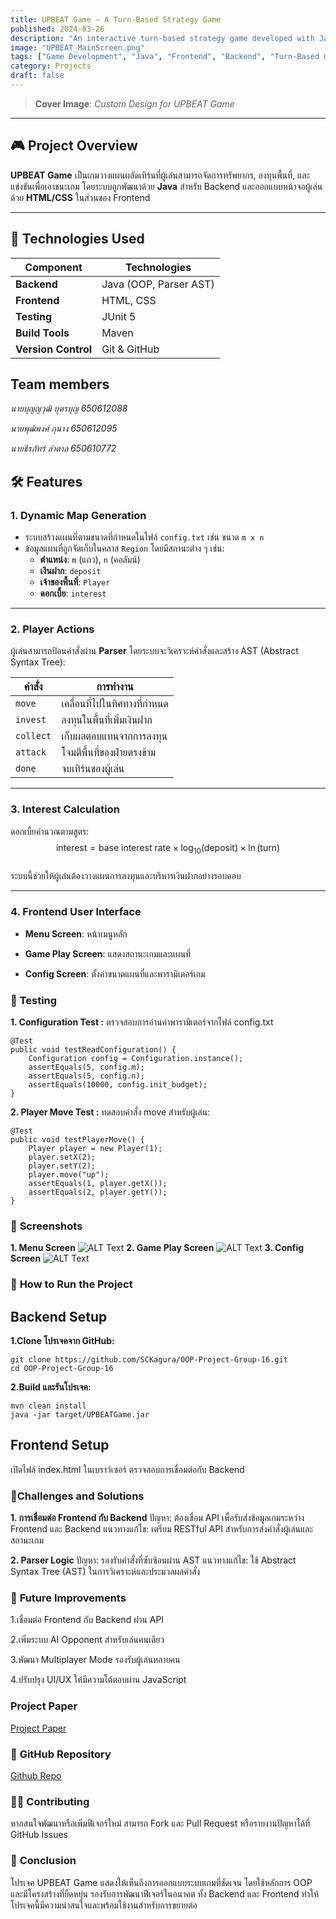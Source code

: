 ```yaml
---
title: UPBEAT Game – A Turn-Based Strategy Game
published: 2024-03-26
description: "An interactive turn-based strategy game developed with Java backend and HTML/CSS frontend design."
image: "UPBEAT_MainScreen.png"
tags: ["Game Development", "Java", "Frontend", "Backend", "Turn-Based Game"]
category: Projects
draft: false
---
```


> **Cover Image**: *Custom Design for UPBEAT Game*

---

## 🎮 **Project Overview**

**UPBEAT Game** เป็นเกมวางแผนผลัดเทิร์นที่ผู้เล่นสามารถจัดการทรัพยากร, ลงทุนพื้นที่, และแข่งขันเพื่อเอาชนะเกม โดยระบบถูกพัฒนาด้วย **Java** สำหรับ Backend และออกแบบหน้าจอผู้เล่นด้วย **HTML/CSS** ในส่วนของ Frontend  

---

## 🔧 **Technologies Used**

| Component             | Technologies                   |
|-----------------------|--------------------------------|
| **Backend**           | Java (OOP, Parser AST)         |
| **Frontend**          | HTML, CSS                      |
| **Testing**           | JUnit 5                        |
| **Build Tools**       | Maven                          |
| **Version Control**   | Git & GitHub                   |

## **Team members**
*นายบุญญวุฒิ บุตรบุญ 650612088*

*นายพุฒิพงศ์ กุนาง 650612095*

*นายธีรภัทร์ ลำตาล 650610772*


## 🛠️ **Features**

### **1. Dynamic Map Generation**
- ระบบสร้างแผนที่ตามขนาดที่กำหนดในไฟล์ `config.txt` เช่น ขนาด `m x n`  
- ข้อมูลแผนที่ถูกจัดเก็บในคลาส `Region` โดยมีสถานะต่าง ๆ เช่น:  
   - **ตำแหน่ง**: `m` (แถว), `n` (คอลัมน์)  
   - **เงินฝาก**: `deposit`  
   - **เจ้าของพื้นที่**: `Player`  
   - **ดอกเบี้ย**: `interest`  

---

### **2. Player Actions**  
ผู้เล่นสามารถป้อนคำสั่งผ่าน **Parser** โดยระบบจะวิเคราะห์คำสั่งและสร้าง AST (Abstract Syntax Tree):  

| **คำสั่ง** | **การทำงาน**                      |
|------------|----------------------------------|
| `move`     | เคลื่อนที่ไปในทิศทางที่กำหนด         |
| `invest`   | ลงทุนในพื้นที่เพิ่มเงินฝาก          |
| `collect`  | เก็บผลตอบแทนจากการลงทุน            |
| `attack`   | โจมตีพื้นที่ของฝ่ายตรงข้าม          |
| `done`     | จบเทิร์นของผู้เล่น                 |

---

### **3. Interest Calculation**  

ดอกเบี้ยคำนวณตามสูตร:  
$$
\text{interest} = \text{base interest rate} \times \log_{10}
(\text{deposit}) \times \ln(\text{turn})
$$  
ระบบนี้ช่วยให้ผู้เล่นต้องวางแผนการลงทุนและบริหารเงินฝากอย่างรอบคอบ  

---

### **4. Frontend User Interface**  
- **Menu Screen**: หน้าเมนูหลัก  
- **Game Play Screen**: แสดงสถานะเกมและแผนที่  

- **Config Screen**: ตั้งค่าขนาดแผนที่และพารามิเตอร์เกม  



### 🧪 **Testing**
 **1. Configuration Test :**
ตรวจสอบการอ่านค่าพารามิเตอร์จากไฟล์ config.txt
```
@Test
public void testReadConfiguration() {
    Configuration config = Configuration.instance();
    assertEquals(5, config.m);
    assertEquals(5, config.n);
    assertEquals(10000, config.init_budget);
}
```
 **2. Player Move Test :**
ทดสอบคำสั่ง move สำหรับผู้เล่น:
```
@Test
public void testPlayerMove() {
    Player player = new Player(1);
    player.setX(2);
    player.setY(2);
    player.move("up");  
    assertEquals(1, player.getX());
    assertEquals(2, player.getY());
}
```
### 📸 **Screenshots**
**1. Menu Screen**
![ALT Text](UPBEAT_MainScreen.png)
**2. Game Play Screen**
![ALT Text](UPBEAT_Gameplay.png)
**3. Config Screen**
![ALT Text](UPBEAT_ConfigScreen.png)


### 🚀 **How to Run the Project**

## **Backend Setup**
**1.Clone โปรเจคจาก GitHub:**
```
git clone https://github.com/SCKagura/OOP-Project-Group-16.git
cd OOP-Project-Group-16
```

**2.Build และรันโปรเจค:**
```
mvn clean install
java -jar target/UPBEATGame.jar
```

## Frontend Setup
เปิดไฟล์ index.html ในเบราว์เซอร์
ตรวจสอบการเชื่อมต่อกับ Backend

### 🎯**Challenges and Solutions**
**1. การเชื่อมต่อ Frontend กับ Backend**
ปัญหา: ต้องเชื่อม API เพื่อรับส่งข้อมูลเกมระหว่าง Frontend และ Backend
แนวทางแก้ไข: เตรียม RESTful API สำหรับการส่งคำสั่งผู้เล่นและสถานะเกม

**2. Parser Logic**
ปัญหา: รองรับคำสั่งที่ซับซ้อนผ่าน AST
แนวทางแก้ไข: ใช้ Abstract Syntax Tree (AST) ในการวิเคราะห์และประมวลผลคำสั่ง

### 🔮 **Future Improvements**
1.เชื่อมต่อ Frontend กับ Backend ผ่าน API

2.เพิ่มระบบ AI Opponent สำหรับเล่นคนเดียว

3.พัฒนา Multiplayer Mode รองรับผู้เล่นหลายคน

4.ปรับปรุง UI/UX ให้มีความโต้ตอบผ่าน JavaScript

### **Project Paper**
[Project Paper](/src/assets/Files/UPBEAT/Final_Project_Report_UPBEAT.pdf)

### 🔗 **GitHub Repository**
[Github Repo](https://github.com/SCKagura/OOP-Project-Group-16.git)

### 👨‍💻 **Contributing**
หากสนใจพัฒนาหรือเพิ่มฟีเจอร์ใหม่ สามารถ Fork และ Pull Request หรือรายงานปัญหาได้ที่ GitHub Issues

### 📝 **Conclusion**
โปรเจค UPBEAT Game แสดงให้เห็นถึงการออกแบบระบบเกมที่ชัดเจน โดยใช้หลักการ OOP และมีโครงสร้างที่ยืดหยุ่น รองรับการพัฒนาฟีเจอร์ในอนาคต ทั้ง Backend และ Frontend ทำให้โปรเจคนี้มีความน่าสนใจและพร้อมใช้งานสำหรับการขยายต่อ
